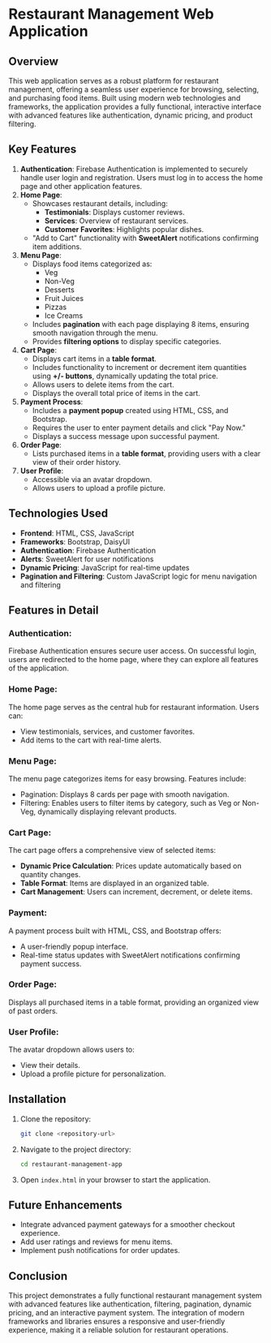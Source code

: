 # Restaurant Management Web Application

## Overview
This web application serves as a robust platform for restaurant management, offering a seamless user experience for browsing, selecting, and purchasing food items. Built using modern web technologies and frameworks, the application provides a fully functional, interactive interface with advanced features like authentication, dynamic pricing, and product filtering.

## Key Features
1. **Authentication**: Firebase Authentication is implemented to securely handle user login and registration. Users must log in to access the home page and other application features.
2. **Home Page**:
   - Showcases restaurant details, including:
     - **Testimonials**: Displays customer reviews.
     - **Services**: Overview of restaurant services.
     - **Customer Favorites**: Highlights popular dishes.
   - "Add to Cart" functionality with **SweetAlert** notifications confirming item additions.
3. **Menu Page**:
   - Displays food items categorized as:
     - Veg
     - Non-Veg
     - Desserts
     - Fruit Juices
     - Pizzas
     - Ice Creams
   - Includes **pagination** with each page displaying 8 items, ensuring smooth navigation through the menu.
   - Provides **filtering options** to display specific categories.
4. **Cart Page**:
   - Displays cart items in a **table format**.
   - Includes functionality to increment or decrement item quantities using **+/- buttons**, dynamically updating the total price.
   - Allows users to delete items from the cart.
   - Displays the overall total price of items in the cart.
5. **Payment Process**:
   - Includes a **payment popup** created using HTML, CSS, and Bootstrap.
   - Requires the user to enter payment details and click "Pay Now."
   - Displays a success message upon successful payment.
6. **Order Page**:
   - Lists purchased items in a **table format**, providing users with a clear view of their order history.
7. **User Profile**:
   - Accessible via an avatar dropdown.
   - Allows users to upload a profile picture.

## Technologies Used
- **Frontend**: HTML, CSS, JavaScript
- **Frameworks**: Bootstrap, DaisyUI
- **Authentication**: Firebase Authentication
- **Alerts**: SweetAlert for user notifications
- **Dynamic Pricing**: JavaScript for real-time updates
- **Pagination and Filtering**: Custom JavaScript logic for menu navigation and filtering

## Features in Detail
### Authentication:
Firebase Authentication ensures secure user access. On successful login, users are redirected to the home page, where they can explore all features of the application.

### Home Page:
The home page serves as the central hub for restaurant information. Users can:
- View testimonials, services, and customer favorites.
- Add items to the cart with real-time alerts.

### Menu Page:
The menu page categorizes items for easy browsing. Features include:
- Pagination: Displays 8 cards per page with smooth navigation.
- Filtering: Enables users to filter items by category, such as Veg or Non-Veg, dynamically displaying relevant products.

### Cart Page:
The cart page offers a comprehensive view of selected items:
- **Dynamic Price Calculation**: Prices update automatically based on quantity changes.
- **Table Format**: Items are displayed in an organized table.
- **Cart Management**: Users can increment, decrement, or delete items.

### Payment:
A payment process built with HTML, CSS, and Bootstrap offers:
- A user-friendly popup interface.
- Real-time status updates with SweetAlert notifications confirming payment success.

### Order Page:
Displays all purchased items in a table format, providing an organized view of past orders.

### User Profile:
The avatar dropdown allows users to:
- View their details.
- Upload a profile picture for personalization.

## Installation
1. Clone the repository:
   ```bash
   git clone <repository-url>
   ```
2. Navigate to the project directory:
   ```bash
   cd restaurant-management-app
   ```
3. Open `index.html` in your browser to start the application.

## Future Enhancements
- Integrate advanced payment gateways for a smoother checkout experience.
- Add user ratings and reviews for menu items.
- Implement push notifications for order updates.

## Conclusion
This project demonstrates a fully functional restaurant management system with advanced features like authentication, filtering, pagination, dynamic pricing, and an interactive payment system. The integration of modern frameworks and libraries ensures a responsive and user-friendly experience, making it a reliable solution for restaurant operations.

